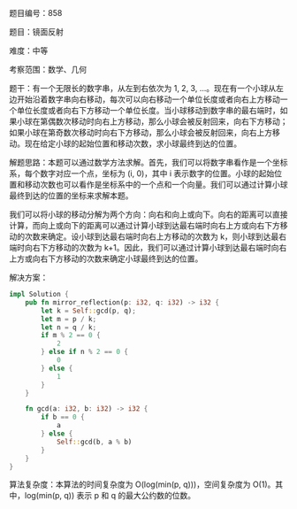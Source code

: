 题目编号：858

题目：镜面反射

难度：中等

考察范围：数学、几何

题干：有一个无限长的数字串，从左到右依次为 1, 2, 3, ...。现在有一个小球从左边开始沿着数字串向右移动，每次可以向右移动一个单位长度或者向右上方移动一个单位长度或者向右下方移动一个单位长度。当小球移动到数字串的最右端时，如果小球在第偶数次移动时向右上方移动，那么小球会被反射回来，向右下方移动；如果小球在第奇数次移动时向右下方移动，那么小球会被反射回来，向右上方移动。现在给定小球的起始位置和移动次数，求小球最终到达的位置。

解题思路：本题可以通过数学方法求解。首先，我们可以将数字串看作是一个坐标系，每个数字对应一个点，坐标为 (i, 0)，其中 i 表示数字的位置。小球的起始位置和移动次数也可以看作是坐标系中的一个点和一个向量。我们可以通过计算小球最终到达的位置的坐标来求解本题。

我们可以将小球的移动分解为两个方向：向右和向上或向下。向右的距离可以直接计算，而向上或向下的距离可以通过计算小球到达最右端时向右上方或向右下方移动的次数来确定。设小球到达最右端时向右上方移动的次数为 k，则小球到达最右端时向右下方移动的次数为 k+1。因此，我们可以通过计算小球到达最右端时向右上方或向右下方移动的次数来确定小球最终到达的位置。

解决方案：

```rust
impl Solution {
    pub fn mirror_reflection(p: i32, q: i32) -> i32 {
        let k = Self::gcd(p, q);
        let m = p / k;
        let n = q / k;
        if m % 2 == 0 {
            2
        } else if n % 2 == 0 {
            0
        } else {
            1
        }
    }

    fn gcd(a: i32, b: i32) -> i32 {
        if b == 0 {
            a
        } else {
            Self::gcd(b, a % b)
        }
    }
}
```

算法复杂度：本算法的时间复杂度为 O(log(min(p, q)))，空间复杂度为 O(1)。其中，log(min(p, q)) 表示 p 和 q 的最大公约数的位数。